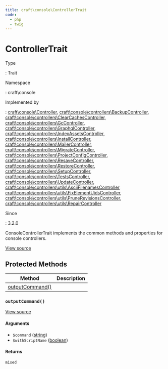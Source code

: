 ```yaml
---
title: craft\console\ControllerTrait
code:
  - php
  - twig
---
```


# ControllerTrait

Type

:   Trait

Namespace

:   craft\console

Implemented by

:   [craft\console\Controller](craft-console-controller.md), [craft\console\controllers\BackupController](craft-console-controllers-backupcontroller.md), [craft\console\controllers\ClearCachesController](craft-console-controllers-clearcachescontroller.md), [craft\console\controllers\GcController](craft-console-controllers-gccontroller.md), [craft\console\controllers\GraphqlController](craft-console-controllers-graphqlcontroller.md), [craft\console\controllers\IndexAssetsController](craft-console-controllers-indexassetscontroller.md), [craft\console\controllers\InstallController](craft-console-controllers-installcontroller.md), [craft\console\controllers\MailerController](craft-console-controllers-mailercontroller.md), [craft\console\controllers\MigrateController](craft-console-controllers-migratecontroller.md), [craft\console\controllers\ProjectConfigController](craft-console-controllers-projectconfigcontroller.md), [craft\console\controllers\ResaveController](craft-console-controllers-resavecontroller.md), [craft\console\controllers\RestoreController](craft-console-controllers-restorecontroller.md), [craft\console\controllers\SetupController](craft-console-controllers-setupcontroller.md), [craft\console\controllers\TestsController](craft-console-controllers-testscontroller.md), [craft\console\controllers\UpdateController](craft-console-controllers-updatecontroller.md), [craft\console\controllers\utils\AsciiFilenamesController](craft-console-controllers-utils-asciifilenamescontroller.md), [craft\console\controllers\utils\FixElementUidsController](craft-console-controllers-utils-fixelementuidscontroller.md), [craft\console\controllers\utils\PruneRevisionsController](craft-console-controllers-utils-prunerevisionscontroller.md), [craft\console\controllers\utils\RepairController](craft-console-controllers-utils-repaircontroller.md)

Since

:   3.2.0



ConsoleControllerTrait implements the common methods and properties for console controllers.





[View source](https://github.com/craftcms/cms/blob/master/src/console/ControllerTrait.php)








## Protected Methods

| Method                                                                   | Description
| ------------------------------------------------------------------------ | -----------
| [outputCommand()](craft-console-controllertrait.md#method-outputcommand) |

### `outputCommand()`










[View source](https://github.com/craftcms/cms/blob/master/src/console/ControllerTrait.php#L26-L29)


#### Arguments

- `$command` ([string](http://php.net/language.types.string))
- `$withScriptName` ([boolean](http://php.net/language.types.boolean))

#### Returns

`mixed`







